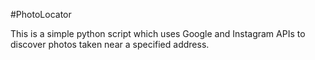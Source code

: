 #PhotoLocator

This is a simple python script which uses Google and Instagram APIs to discover photos taken near a specified address.